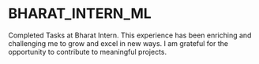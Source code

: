 # BHARAT_INTERN_ML
Completed Tasks at Bharat Intern. This experience has been enriching and challenging me to grow and excel in new ways. I am grateful for the opportunity to contribute to meaningful projects.
